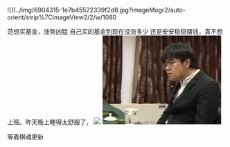 ![](../img/6904315-1e7b45522339f2d8.jpg?imageMogr2/auto-orient/strip%7CimageView2/2/w/1080

范想买基金，涨势凶猛
自己买的基金到现在没涨多少
还是安安稳稳赚钱，真不想上班。昨天晚上睡得太舒服了，
![](http://upload-images.jianshu.io/upload_images/6904315-fa98b8028995d4d1.jpg)
![](../img/6904315-bbb601f826dd4cb4.gif)


等着棋魂更新
